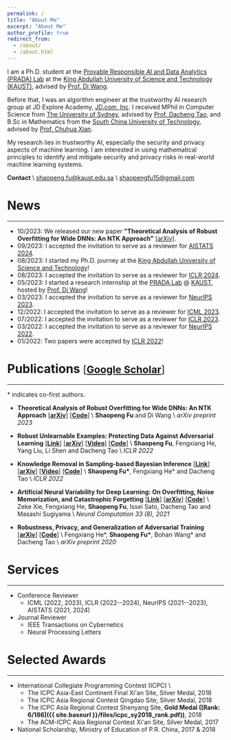 ```yaml
---
permalink: /
title: "About Me"
excerpt: "About Me"
author_profile: true
redirect_from: 
  - /about/
  - /about.html
---
```


<!--I am currently a remote research intern in the [Provable Responsible AI and Data Analytics (PRADA) Lab](http://www.pradalab.org/) at the [King Abdullah University of Science and Technology (KAUST)](https://www.kaust.edu.sa/), under the supervision of Prof. [Di Wang](https://shao3wangdi.github.io/).-->

I am a Ph.D. student at the [Provable Responsible AI and Data Analytics (PRADA) Lab](http://www.pradalab.org/) at the [King Abdullah University of Science and Technology (KAUST)](https://www.kaust.edu.sa/), advised by [Prof. Di Wang](https://shao3wangdi.github.io/).

Before that, I was an algorithm engineer at the trustworthy AI research group at JD Explore Academy, [JD.com, Inc](https://corporate.jd.com/).
I received MPhil in Computer Science from [The University of Sydney](https://www.sydney.edu.au/), advised by [Prof. Dacheng Tao](https://www.sydney.edu.au/engineering/about/our-people/academic-staff/dacheng-tao.html), and B.Sc in Mathematics from the [South China University of Technology](https://www.scut.edu.cn/en/), advised by [Prof. Chuhua Xian](https://chuhuaxian.github.io/).


My research lies in trustworthy AI, especially the security and privacy aspects of machine learning.
I am interested in using mathematical principles to identify and mitigate security and privacy risks in real-world machine learning systems.
<!--adversarially robust and privacy-preserving machine learning algorithms.-->

<!--Email: shaopengfu15 [at] gmail.com-->
<!--**Contact:** [shaopengfu15@gmail.com](mailto:shaopengfu15@gmail.com)-->
**Contact** \\
[shaopeng.fu@kaust.edu.sa](mailto:shaopeng.fu@kaust.edu.sa) \\
[shaopengfu15@gmail.com](mailto:shaopengfu15@gmail.com)


<!--~~**I am currently looking for a PhD position. If you are interested, please do not hesitate to drop me an email ([shaopengfu15@gmail.com](mailto:shaopengfu15@gmail.com))!**~~-->
<!--drop me an email (shaopengfu15 [at] gmail [dot] com)!**-->



# News
---
- 10/2023: We released our new paper **"Theoretical Analysis of Robust Overfitting for Wide DNNs: An NTK Approach"** [[arXiv]](https://arxiv.org/abs/2310.06112).
- 09/2023: I accepted the invitation to serve as a reviewer for [AISTATS 2024](https://aistats.org/aistats2024/).
- 08/2023: I started my Ph.D. journey at the [King Abdullah University of Science and Technology](https://www.kaust.edu.sa/)!
- 08/2023: I accepted the invitation to serve as a reviewer for [ICLR 2024](https://openreview.net/group?id=ICLR.cc/2024/Conference).
- 05/2023: I started a research internship at the [PRADA Lab](http://www.pradalab.org/) @ [KAUST](https://www.kaust.edu.sa/), hosted by [Prof. Di Wang](https://shao3wangdi.github.io/)!
- 03/2023: I accepted the invitation to serve as a reviewer for [NeurIPS 2023](https://openreview.net/group?id=NeurIPS.cc/2023/Conference).
- 12/2022: I accepted the invitation to serve as a reviewer for [ICML 2023](https://openreview.net/group?id=ICML.cc/2023/Conference).
- 07/2022: I accepted the invitation to serve as a reviewer for [ICLR 2023](https://openreview.net/group?id=ICLR.cc/2023/Conference).
- 03/2022: I accepted the invitation to serve as a reviewer for [NeurIPS 2022](https://openreview.net/group?id=NeurIPS.cc/2022/Conference).
- 01/2022: Two papers were accepted by [ICLR 2022](https://openreview.net/group?id=ICLR.cc/2022/Conference)!
<!--- 05/2023: I started a remote research internship in the [PRADA Lab](http://www.pradalab.org/) @ [KAUST](https://www.kaust.edu.sa/), advised by Prof. [Di Wang](https://shao3wangdi.github.io/).-->



# Publications <small><span style="font-weight:normal;">[</span></small>[<small>Google Scholar</small>](https://scholar.google.com/citations?user=i7cWm4gAAAAJ)<small><span style="font-weight:normal;">]</span></small>
---

\* indicates co-first authors.
- **Theoretical Analysis of Robust Overfitting for Wide DNNs: An NTK Approach**
  [[**arXiv**](https://arxiv.org/abs/2310.06112)]
  [[**Code**](https://github.com/fshp971/adv-ntk)] \\
  **Shaopeng Fu** and Di Wang \\
  *arXiv preprint 2023*


- **Robust Unlearnable Examples: Protecting Data Against Adversarial Learning**
  [[**Link**](https://openreview.net/forum?id=baUQQPwQiAg)]
  [[**arXiv**](https://arxiv.org/abs/2203.14533)]
  [[**Video**](https://iclr.cc/virtual/2022/poster/6035)]
  [[**Code**](https://github.com/fshp971/robust-unlearnable-examples)] \\
  **Shaopeng Fu**, Fengxiang He, Yang Liu, Li Shen and Dacheng Tao \\
  *ICLR 2022*

- **Knowledge Removal in Sampling-based Bayesian Inference**
  [[**Link**](https://openreview.net/forum?id=dTqOcTUOQO)]
  [[**arXiv**](https://arxiv.org/abs/2203.12964)]
  [[**Video**](https://iclr.cc/virtual/2022/poster/6020)]
  [[**Code**](https://github.com/fshp971/mcmc-unlearning)] \\
  **Shaopeng Fu\***, Fengxiang He\* and Dacheng Tao \\
  *ICLR 2022*

- **Artificial Neural Variability for Deep Learning: On Overfitting, Noise Memorization, and Catastrophic Forgetting**
  [[**Link**](https://doi.org/10.1162/neco_a_01403)]
  [[**arXiv**](https://arxiv.org/abs/2011.06220)]
  [[**Code**](https://github.com/zeke-xie/artificial-neural-variability-for-deep-learning)] \\
  Zeke Xie, Fengxiang He, **Shaopeng Fu**, Issei Sato, Dacheng Tao and Masashi Sugiyama \\
  *Neural Computation 33 (8), 2021*

- **Robustness, Privacy, and Generalization of Adversarial Training**
  [[**arXiv**](https://arxiv.org/abs/2012.13573)]
  [[**Code**](https://github.com/fshp971/RPG)] \\
  Fengxiang He\*, **Shaopeng Fu\***, Bohan Wang\* and Dacheng Tao \\
  *arXiv preprint 2020*



# Services
---
- Conference Reviewer
  - ICML (2022, 2023), ICLR (2022--2024), NeurIPS (2021--2023), AISTATS (2021, 2024)
- Journal Reviewer
  - IEEE Transactions on Cybernetics
  - Neural Processing Letters


# Selected Awards
---
- International Collegiate Programming Contest (ICPC) \\
  - The ICPC Asia-East Continent Final Xi'an Site, Silver Medal, 2018
  - The ICPC Asia Regional Contest Qingdao Site, Silver Medal, 2018
  - The ICPC Asia Regional Contest Shenyang Site, **Gold Medal ([Rank: 6/186]({{ site.baseurl }}/files/icpc_sy2018_rank.pdf))**, 2018
  - The ACM-ICPC Asia Regional Contest Xi'an Site, Silver Medal, 2017
- National Scholarship, Ministry of Education of P.R. China, 2017 & 2018

<!--  - The ICPC Asia Regional Contest Shenyang Site, **Gold Medal ([Rank: 6/186](https://icpc.global/regionals/finder/shenyang-2018/standings))**, 2018-->
